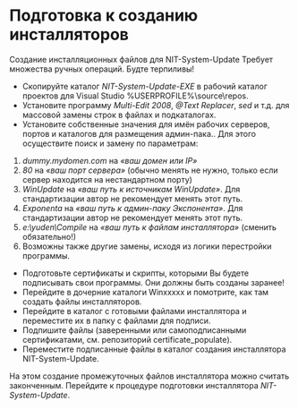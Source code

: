 # Подготовка к созданию инсталляторов

Создание инсталляционных файлов для NIT-System-Update Требует множества ручных операций. Будте терпиливы!

- Скопируйте каталог *NIT-System-Update-EXE* в рабочий каталог проектов для Visual Studio %USERPROFILE%\\source\\repos.
- Установите программу *Multi-Edit 2008*, *@Text Replacer*, *sed* и т.д. для массовой замены строк в файлах и подкаталогах.
- Установите собственные значения для имён рабочих серверов, портов и каталогов для размещения админ-пака.. Для этого осуществите поиск и замену по параметрам:

 1. *dummy.mydomen.com* на *«ваш домен или IP»*
 2. *80* на *«ваш порт сервера»* (обычно менять не нужно, только если сервер находится на нестандартном порту)
 3. *WinUpdate* на *«ваш путь к источникам WinUpdate»*. Для стандартизации автор не рекомендует менять этот путь.
 4. *Exponenta* на *«ваш путь к админ-паку Экспонента»*.  Для стандартизации автор не рекомендует менять этот путь.
 5. *e:\\yuden\\Compile* на *«ваш путь к файлам инсталлятора»* (сменить обязательно!)
 6. Возможны также другие замены, исходя из логики перестройки программы.

- Подготовьте сертификаты и скрипты, которыми Вы будете подписывать свои программы. Они должны быть созданы заранее!
- Перейдите в дочерние каталоги Winxxxxx и помотрите, как там создать файлы инсталляторов.
- Перейдите в каталог с готовыми файлами инсталлятора и переместите их в папку с файлами для подписи.
- Подпишите файлы (заверенными или самоподписанными сертификатами, см. репозиторий certificate_populate).
- Переместите подписанные файлы в каталог создания инсталлятора NIT-System-Update.

На этом создание промежуточных файлов инсталлятора можно считать законченным. Перейдите к процедуре подготовки инсталлятора *NIT-System-Update*.
